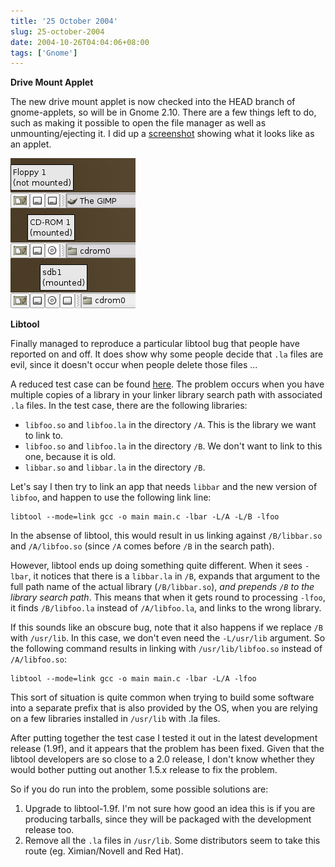 ```yaml
---
title: '25 October 2004'
slug: 25-october-2004
date: 2004-10-26T04:04:06+08:00
tags: ['Gnome']
---
```


**Drive Mount Applet**

The new drive mount applet is now checked into the HEAD branch of
gnome-applets, so will be in Gnome 2.10. There are a few things left to
do, such as making it possible to open the file manager as well as
unmounting/ejecting it. I did up a
[screenshot](drive-mount-applet.png)
showing what it looks like as an applet.

![](drive-mount-applet.png)

**Libtool**

Finally managed to reproduce a particular libtool bug that people have
reported on and off. It does show why some people decide that `.la`
files are evil, since it doesn\'t occur when people delete those files
\...

A reduced test case can be found
[here](http://bugzilla.gnome.org/attachment.cgi?id=33052&action=view).
The problem occurs when you have multiple copies of a library in your
linker library search path with associated `.la` files. In the test
case, there are the following libraries:

-   `libfoo.so` and `libfoo.la` in the directory `/A`. This is the
    library we want to link to.
-   `libfoo.so` and `libfoo.la` in the directory `/B`. We don\'t want to
    link to this one, because it is old.
-   `libbar.so` and `libbar.la` in the directory `/B`.

Let\'s say I then try to link an app that needs `libbar` and the new
version of `libfoo`, and happen to use the following link line:

    libtool --mode=link gcc -o main main.c -lbar -L/A -L/B -lfoo

In the absense of libtool, this would result in us linking against
`/B/libbar.so` and `/A/libfoo.so` (since `/A` comes before `/B` in the
search path).

However, libtool ends up doing something quite different. When it sees
`-lbar`, it notices that there is a `libbar.la` in `/B`, expands that
argument to the full path name of the actual library (`/B/libbar.so`),
*and prepends `/B` to the library search path*. This means that when
it gets round to processing `-lfoo`, it finds `/B/libfoo.la` instead
of `/A/libfoo.la`, and links to the wrong library.

If this sounds like an obscure bug, note that it also happens if we
replace `/B` with `/usr/lib`. In this case, we don\'t even need the
`-L/usr/lib` argument. So the following command results in linking
with `/usr/lib/libfoo.so` instead of `/A/libfoo.so`:

    libtool --mode=link gcc -o main main.c -lbar -L/A -lfoo

This sort of situation is quite common when trying to build some
software into a separate prefix that is also provided by the OS, when
you are relying on a few libraries installed in `/usr/lib` with .la
files.

After putting together the test case I tested it out in the latest
development release (1.9f), and it appears that the problem has been
fixed. Given that the libtool developers are so close to a 2.0
release, I don\'t know whether they would bother putting out another
1.5.x release to fix the problem.

So if you do run into the problem, some possible solutions are:

1.  Upgrade to libtool-1.9f. I\'m not sure how good an idea this is
    if you are producing tarballs, since they will be packaged with
    the development release too.
2.  Remove all the `.la` files in `/usr/lib`. Some distributors seem
    to take this route (eg. Ximian/Novell and Red Hat).
